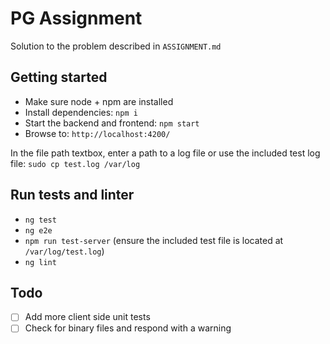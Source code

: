 # PG Assignment #

Solution to the problem described in `ASSIGNMENT.md`

## Getting started ##

* Make sure node + npm are installed
* Install dependencies: `npm i`
* Start the backend and frontend: `npm start`
* Browse to: `http://localhost:4200/`

In the file path textbox, enter a path to a log file or use the included test log file: `sudo cp test.log /var/log`

## Run tests and linter ##

* `ng test`
* `ng e2e`
* `npm run test-server` (ensure the included test file is located at `/var/log/test.log`)
* `ng lint`

## Todo ##

* [ ] Add more client side unit tests
* [ ] Check for binary files and respond with a warning
